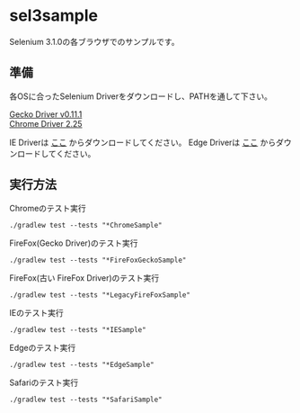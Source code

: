 # sel3sample

Selenium 3.1.0の各ブラウザでのサンプルです。

## 準備
各OSに合ったSelenium Driverをダウンロードし、PATHを通して下さい。

[Gecko Driver v0.11.1](https://github.com/mozilla/geckodriver/releases)  
[Chrome Driver 2.25](https://sites.google.com/a/chromium.org/chromedriver/downloads)  

IE Driverは [ここ](http://www.seleniumhq.org/download/) からダウンロードしてください。
Edge Driverは [ここ](https://developer.microsoft.com/en-us/microsoft-edge/tools/webdriver/) からダウンロードしてください。  

## 実行方法

Chromeのテスト実行
```
./gradlew test --tests "*ChromeSample"  
```

FireFox(Gecko Driver)のテスト実行
```
./gradlew test --tests "*FireFoxGeckoSample"  
```

FireFox(古い FireFox Driver)のテスト実行
```
./gradlew test --tests "*LegacyFireFoxSample"  
```

IEのテスト実行
```
./gradlew test --tests "*IESample"  
```

Edgeのテスト実行
```
./gradlew test --tests "*EdgeSample"  
```

Safariのテスト実行
```
./gradlew test --tests "*SafariSample"  
```
